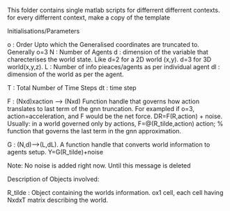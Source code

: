 This folder contains single matlab scripts for differrent differrent contexts. for every differrent context, make a copy of the template


Initialisations/Parameters









o   : Order Upto which the Generalised coordinates are truncated to. Generally o=3
N   : Number of Agents
d   : dimension of the variable that charecterises the world state. Like d=2 for a 2D world (x,y). d=3 for 3D world(x,y,z). 
L   : Number of info pieaces/agents as per individual agent
dl  : dimension of the world as per the agent.

T   : Total Number of Time Steps
dt  : time step

F   : (Nxd)xaction --> (Nxd) Function handle that governs how action translates to 
      last term of the gnn truncation. For exampled if o=3, action=acceleration, and F would be the net force. DR=F(R,action) + noise. Usually: in a world governed only by actions, F=@(R_tilde,action) action; % function that governs the last term in the gnn approximation.


G   : (N,d)-->(L,dL). A function handle that converts world information to agents setup. 
       Y=G(R_tilde)+noise

Note: No noise is added right now. Until this message is deleted






















Description of Objects involved:

R_tilde : Object containing the worlds information. ox1 cell, each cell having NxdxT 
          matrix describing the world.




